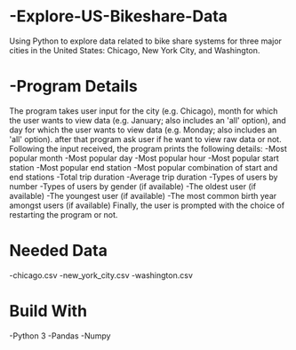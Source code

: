 # -Explore-US-Bikeshare-Data
Using Python to explore data related to bike share systems for three major cities in the United States: Chicago, New York City, and Washington.

# **-Program Details**
The program takes user input for the city (e.g. Chicago), month for which the user wants to view data (e.g. January; also includes an 'all' option), and day for which the user wants to view data (e.g. Monday; also includes an 'all' option).
after that program ask user if he want to view raw data or not.
Following the input received, the program prints the following details:
-Most popular month
-Most popular day
-Most popular hour
-Most popular start station
-Most popular end station
-Most popular combination of start and end stations
-Total trip duration
-Average trip duration
-Types of users by number
-Types of users by gender (if available)
-The oldest user (if available)
-The youngest user (if available)
-The most common birth year amongst users (if available)
Finally, the user is prompted with the choice of restarting the program or not.

# **Needed Data**
-chicago.csv 
-new_york_city.csv
-washington.csv

# **Build With**
-Python 3
-Pandas
-Numpy

